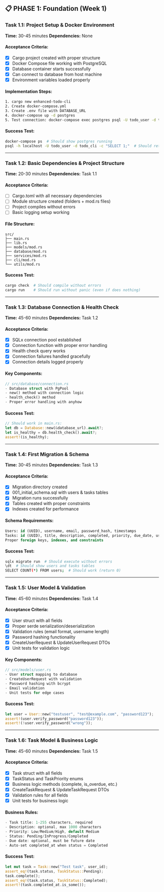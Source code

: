 
## 📋 **PHASE 1: Foundation (Week 1)**

### **Task 1.1: Project Setup & Docker Environment**
**Time:** 30-45 minutes
**Dependencies:** None

#### **Acceptance Criteria:**
- [x] Cargo project created with proper structure
- [x] Docker Compose file working with PostgreSQL
- [x] Database container starts successfully
- [x] Can connect to database from host machine
- [x] Environment variables loaded properly

#### **Implementation Steps:**
```bash
1. cargo new enhanced-todo-cli
2. Create docker-compose.yml
3. Create .env file with DATABASE_URL
4. docker-compose up -d postgres
5. Test connection: docker-compose exec postgres psql -U todo_user -d todo_cli
```

#### **Success Test:**
```bash
docker-compose ps  # Should show postgres running
psql -h localhost -U todo_user -d todo_cli -c "SELECT 1;"  # Should return 1
```

---

### **Task 1.2: Basic Dependencies & Project Structure**
**Time:** 20-30 minutes
**Dependencies:** Task 1.1

#### **Acceptance Criteria:**
- [ ] Cargo.toml with all necessary dependencies
- [ ] Module structure created (folders + mod.rs files)
- [ ] Project compiles without errors
- [ ] Basic logging setup working

#### **File Structure:**
```
src/
├── main.rs
├── lib.rs
├── models/mod.rs
├── database/mod.rs
├── services/mod.rs
├── cli/mod.rs
└── utils/mod.rs
```

#### **Success Test:**
```bash
cargo check  # Should compile without errors
cargo run    # Should run without panic (even if does nothing)
```

---

### **Task 1.3: Database Connection & Health Check**
**Time:** 45-60 minutes
**Dependencies:** Task 1.2

#### **Acceptance Criteria:**
- [x] SQLx connection pool established
- [x] Connection function with proper error handling
- [x] Health check query works
- [x] Connection failures handled gracefully
- [x] Connection details logged properly

#### **Key Components:**
```rust
// src/database/connection.rs
- Database struct with PgPool
- new() method with connection logic
- health_check() method
- Proper error handling with anyhow
```

#### **Success Test:**
```rust
// Should work in main.rs:
let db = Database::new(&database_url).await?;
let is_healthy = db.health_check().await?;
assert!(is_healthy);
```

---

### **Task 1.4: First Migration & Schema**
**Time:** 30-45 minutes
**Dependencies:** Task 1.3

#### **Acceptance Criteria:**
- [x] Migration directory created
- [x] 001_initial_schema.sql with users & tasks tables
- [x] Migration runs successfully
- [x] Tables created with proper constraints
- [x] Indexes created for performance

#### **Schema Requirements:**
```sql
Users: id (UUID), username, email, password_hash, timestamps
Tasks: id (UUID), title, description, completed, priority, due_date, user_id, timestamps
Proper foreign keys, indexes, and constraints
```

#### **Success Test:**
```bash
sqlx migrate run  # Should execute without errors
\dt  # Should show users and tasks tables
SELECT COUNT(*) FROM users;  # Should work (return 0)
```

---

### **Task 1.5: User Model & Validation**
**Time:** 45-60 minutes
**Dependencies:** Task 1.4

#### **Acceptance Criteria:**
- [x] User struct with all fields
- [x] Proper serde serialization/deserialization
- [x] Validation rules (email format, username length)
- [x] Password hashing functionality
- [x] CreateUserRequest & UpdateUserRequest DTOs
- [x] Unit tests for validation logic

#### **Key Components:**
```rust
// src/models/user.rs
- User struct mapping to database
- CreateUserRequest with validation
- Password hashing with bcrypt
- Email validation
- Unit tests for edge cases
```

#### **Success Test:**
```rust
let user = User::new("testuser", "test@example.com", "password123");
assert!(user.verify_password("password123"));
assert!(!user.verify_password("wrong"));
```

---

### **Task 1.6: Task Model & Business Logic**
**Time:** 45-60 minutes
**Dependencies:** Task 1.5

#### **Acceptance Criteria:**
- [x] Task struct with all fields
- [x] TaskStatus and TaskPriority enums
- [x] Business logic methods (complete, is_overdue, etc.)
- [x] CreateTaskRequest & UpdateTaskRequest DTOs
- [x] Validation rules for all fields
- [x] Unit tests for business logic

#### **Business Rules:**
```rust
- Task title: 1-255 characters, required
- Description: optional, max 1000 characters
- Priority: Low/Medium/High, default Medium
- Status: Pending/InProgress/Completed
- Due date: optional, must be future date
- Auto-set completed_at when status = Completed
```

#### **Success Test:**
```rust
let mut task = Task::new("Test task", user_id);
assert_eq!(task.status, TaskStatus::Pending);
task.complete();
assert_eq!(task.status, TaskStatus::Completed);
assert!(task.completed_at.is_some());
```